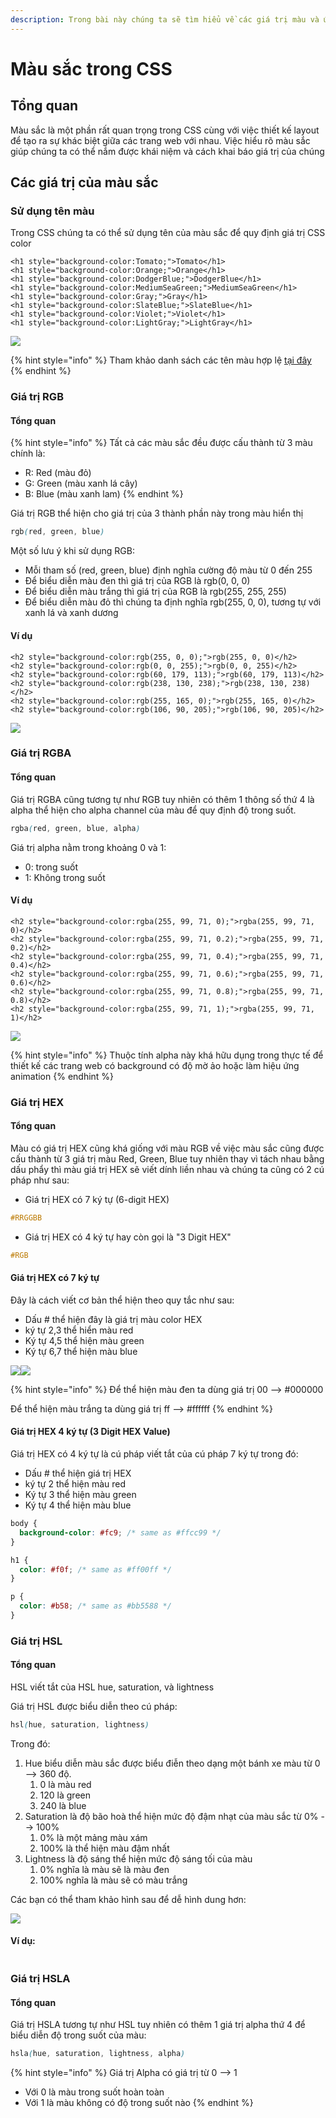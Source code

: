 ```yaml
---
description: Trong bài này chúng ta sẽ tìm hiểu về các giá trị màu và ứng dụng của chúng
---
```


# Màu sắc trong CSS

## Tổng quan

Màu sắc là một phần rất quan trọng trong CSS cùng với việc thiết kế layout để tạo ra sự khác biệt giữa các trang web với nhau. Việc hiểu rõ màu sắc giúp chúng ta có thể nắm được khái niệm và cách khai báo giá trị của chúng

## Các giá trị của màu sắc

### Sử dụng tên màu

Trong CSS chúng ta có thể sử dụng tên của màu sắc để quy định giá trị CSS color

```markup
<h1 style="background-color:Tomato;">Tomato</h1>
<h1 style="background-color:Orange;">Orange</h1>
<h1 style="background-color:DodgerBlue;">DodgerBlue</h1>
<h1 style="background-color:MediumSeaGreen;">MediumSeaGreen</h1>
<h1 style="background-color:Gray;">Gray</h1>
<h1 style="background-color:SlateBlue;">SlateBlue</h1>
<h1 style="background-color:Violet;">Violet</h1>
<h1 style="background-color:LightGray;">LightGray</h1>
```

![](<../.gitbook/assets/image (68).png>)

{% hint style="info" %}
Tham khảo danh sách các tên màu hợp lệ [tại đây](https://www.w3schools.com/colors/colors\_names.asp)
{% endhint %}

### Giá trị RGB

#### Tổng quan&#x20;

{% hint style="info" %}
Tất cả các màu sắc đều được cấu thành từ 3 màu chính là:

* R: Red (màu đỏ)
* G: Green (màu xanh lá cây)
* B: Blue (màu xanh lam)
{% endhint %}

Giá trị RGB thể hiện cho giá trị của 3 thành phần này trong màu hiển thị

```css
rgb(red, green, blue)
```

Một số lưu ý khi sử dụng RGB:

* Mỗi tham số (red, green, blue) định nghĩa cường độ màu từ 0 đến 255
* Để biểu diễn màu đen thì giá trị của RGB là rgb(0, 0, 0)
* Để biểu diễn màu trắng thì giá trị của RGB là rgb(255, 255, 255)
* Để biểu diễn màu đỏ thì chúng ta định nghĩa rgb(255, 0, 0), tương tự với xanh lá và xanh dương

#### Ví dụ

```markup
<h2 style="background-color:rgb(255, 0, 0);">rgb(255, 0, 0)</h2>
<h2 style="background-color:rgb(0, 0, 255);">rgb(0, 0, 255)</h2>
<h2 style="background-color:rgb(60, 179, 113);">rgb(60, 179, 113)</h2>
<h2 style="background-color:rgb(238, 130, 238);">rgb(238, 130, 238)</h2>
<h2 style="background-color:rgb(255, 165, 0);">rgb(255, 165, 0)</h2>
<h2 style="background-color:rgb(106, 90, 205);">rgb(106, 90, 205)</h2>
```

![](<../.gitbook/assets/image (20).png>)

### Giá trị RGBA

#### Tổng quan

Giá trị RGBA cũng tương tự như RGB tuy nhiên có thêm 1 thông số thứ 4 là alpha thể hiện cho alpha channel của màu để quy định độ trong suốt.

```css
rgba(red, green, blue, alpha)
```

Giá trị alpha nằm trong khoảng 0 và 1:

* 0: trong suốt
* 1: Không trong suốt

#### Ví dụ

```markup
<h2 style="background-color:rgba(255, 99, 71, 0);">rgba(255, 99, 71, 0)</h2>
<h2 style="background-color:rgba(255, 99, 71, 0.2);">rgba(255, 99, 71, 0.2)</h2>
<h2 style="background-color:rgba(255, 99, 71, 0.4);">rgba(255, 99, 71, 0.4)</h2>
<h2 style="background-color:rgba(255, 99, 71, 0.6);">rgba(255, 99, 71, 0.6)</h2>
<h2 style="background-color:rgba(255, 99, 71, 0.8);">rgba(255, 99, 71, 0.8)</h2>
<h2 style="background-color:rgba(255, 99, 71, 1);">rgba(255, 99, 71, 1)</h2>
```

![](<../.gitbook/assets/image (51).png>)

{% hint style="info" %}
Thuộc tính alpha này khá hữu dụng trong thực tế để thiết kế các trang web có background có độ mờ ảo hoặc làm hiệu ứng animation
{% endhint %}

### Giá trị HEX

#### Tổng quan

Màu có giá trị HEX cũng khá giống với màu RGB về việc màu sắc cũng được cấu thành từ 3 giá trị màu Red, Green, Blue tuy nhiên thay vì tách nhau bằng dấu phẩy thì màu giá trị HEX sẽ viết dính liền nhau và chúng ta cũng có 2 cú pháp như sau:&#x20;

* Giá trị HEX có 7 ký tự (6-digit HEX)

```css
#RRGGBB
```

* Giá trị HEX có 4 ký tự hay còn gọi là "3 Digit HEX"

```css
#RGB
```

#### Giá trị HEX có 7 ký tự

Đây là cách viết cơ bản thể hiện theo quy tắc như sau:

* Dấu # thể hiện đây là giá trị màu color HEX
* ký tự 2,3 thể hiển màu red
* Ký tự 4,5 thể hiện màu green
* Ký tự 6,7 thể hiện màu blue

![](<../.gitbook/assets/image (4).png>)![](<../.gitbook/assets/image (1).png>)

{% hint style="info" %}
Để thể hiện màu đen ta dùng giá trị 00 --> #000000

Để thể hiện màu trắng ta dùng giá trị ff --> #ffffff
{% endhint %}

#### Giá trị HEX 4 ký tự (3 Digit HEX Value)

Giá trị HEX có 4 ký tự là cú pháp viết tắt của cú pháp 7 ký tự trong đó:

* Dấu # thể hiện giá trị HEX
* ký tự 2 thể hiện màu red
* Ký tự 3 thể hiện màu green
* Ký tự 4 thể hiện màu blue

```css
body {
  background-color: #fc9; /* same as #ffcc99 */
}

h1 {
  color: #f0f; /* same as #ff00ff */
}

p {
  color: #b58; /* same as #bb5588 */
}
```

### Giá trị HSL

#### Tổng quan

HSL viết tắt của HSL hue, saturation, và lightness

Giá trị HSL được biểu diễn theo cú pháp:

```css
hsl(hue, saturation, lightness)
```

Trong đó:

1. Hue biểu diễn màu sắc được biểu điễn theo dạng một bánh xe màu từ 0 --> 360 độ.&#x20;
   1. 0 là màu red
   2. 120 là green
   3. 240 là blue
2. Saturation là độ bão hoà thể hiện mức độ đậm nhạt của màu sắc từ 0% --> 100%
   1. 0% là một mảng màu xám&#x20;
   2. 100% là thể hiện màu đậm nhất
3. Lightness là độ sáng thể hiện mức độ sáng tối của màu
   1. 0% nghĩa là màu sẽ là màu đen
   2. 100% nghĩa là màu sẽ có màu trắng

Các bạn có thể tham khảo hình sau để dễ hình dung hơn:

![](../.gitbook/assets/image.png)

#### Ví dụ:

<figure><img src="../.gitbook/assets/image (6).png" alt=""><figcaption></figcaption></figure>

### Giá trị HSLA

#### Tổng quan&#x20;

Giá trị HSLA tương tự như HSL tuy nhiên có thêm 1 giá trị alpha thứ 4 để biểu diễn độ trong suốt của màu:

```css
hsla(hue, saturation, lightness, alpha)
```

{% hint style="info" %}
Giá trị Alpha có giá trị từ 0 --> 1

* Với 0 là màu trong suốt hoàn toàn
* Với 1 là màu không có độ trong suốt nào
{% endhint %}

<figure><img src="../.gitbook/assets/image (5).png" alt=""><figcaption></figcaption></figure>


